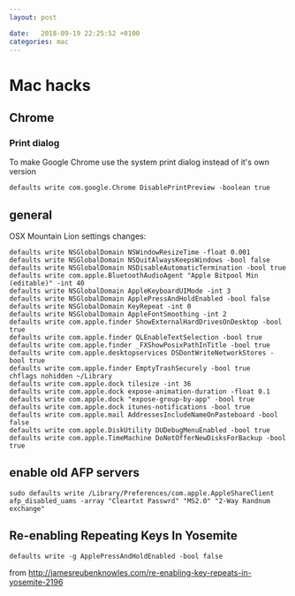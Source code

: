 ```yaml
---
layout: post

date:   2018-09-19 22:25:52 +0100
categories: mac
---
```

Mac hacks
=========

Chrome
------

### Print dialog

To make Google Chrome use the system print dialog instead of it's own
version

    defaults write com.google.Chrome DisablePrintPreview -boolean true

general
-------

OSX Mountain Lion settings changes:

    defaults write NSGlobalDomain NSWindowResizeTime -float 0.001
    defaults write NSGlobalDomain NSQuitAlwaysKeepsWindows -bool false
    defaults write NSGlobalDomain NSDisableAutomaticTermination -bool true
    defaults write com.apple.BluetoothAudioAgent "Apple Bitpool Min (editable)" -int 40
    defaults write NSGlobalDomain AppleKeyboardUIMode -int 3
    defaults write NSGlobalDomain ApplePressAndHoldEnabled -bool false
    defaults write NSGlobalDomain KeyRepeat -int 0
    defaults write NSGlobalDomain AppleFontSmoothing -int 2
    defaults write com.apple.finder ShowExternalHardDrivesOnDesktop -bool true
    defaults write com.apple.finder QLEnableTextSelection -bool true
    defaults write com.apple.finder _FXShowPosixPathInTitle -bool true
    defaults write com.apple.desktopservices DSDontWriteNetworkStores -bool true
    defaults write com.apple.finder EmptyTrashSecurely -bool true
    chflags nohidden ~/Library
    defaults write com.apple.dock tilesize -int 36
    defaults write com.apple.dock expose-animation-duration -float 0.1
    defaults write com.apple.dock "expose-group-by-app" -bool true
    defaults write com.apple.dock itunes-notifications -bool true
    defaults write com.apple.mail AddressesIncludeNameOnPasteboard -bool false
    defaults write com.apple.DiskUtility DUDebugMenuEnabled -bool true
    defaults write com.apple.TimeMachine DoNotOfferNewDisksForBackup -bool true

enable old AFP servers
----------------------

    sudo defaults write /Library/Preferences/com.apple.AppleShareClient afp_disabled_uams -array "Cleartxt Passwrd" "MS2.0" "2-Way Randnum exchange"

Re-enabling Repeating Keys In Yosemite
--------------------------------------

    defaults write -g ApplePressAndHoldEnabled -bool false

from
<http://jamesreubenknowles.com/re-enabling-key-repeats-in-yosemite-2196>
